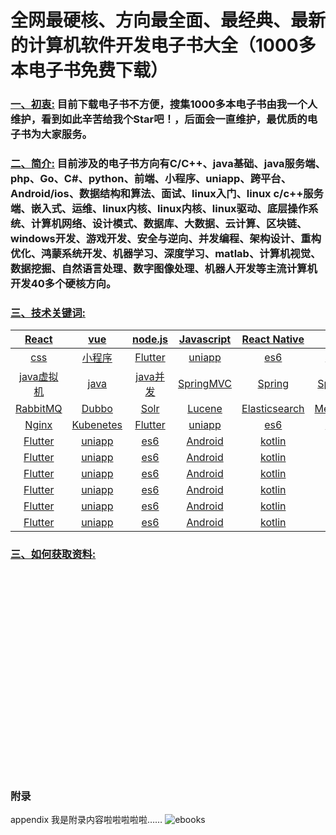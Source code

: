 # 全网最硬核、方向最全面、最经典、最新的计算机软件开发电子书大全（1000多本电子书免费下载）
### [一、初衷:](#fz) <a id="fz" > 目前下载电子书不方便，搜集1000多本电子书由我一个人维护，看到如此辛苦给我个**Star**吧！，后面会一直维护，最优质的电子书为大家服务。</a>

### [二、简介:](#jj) <a id="jj" > 目前涉及的电子书方向有C/C++、java基础、java服务端、php、Go、C#、python、前端、小程序、uniapp、跨平台、Android/ios、数据结构和算法、面试、linux入门、linux c/c++服务端、嵌入式、运维、linux内核、linux内核、linux驱动、底层操作系统、计算机网络、设计模式、数据库、大数据、云计算、区块链、windows开发、游戏开发、安全与逆向、并发编程、架构设计、重构优化、鸿蒙系统开发、机器学习、深度学习、matlab、计算机视觉、数据挖掘、自然语言处理、数字图像处理、机器人开发等主流计算机开发40多个硬核方向。</a>
### [三、技术关键词:](#jsgjc) <a id="jsgjc" ></a>

| [React](#jj) | [vue](#jj) | [node.js](#jj) | [Javascript](#jj) | [React Native](#jj) | [jQuery](#jj) | [AngularJs](#jj) | [html](#jj) | 
| :--: | :--: |:--: | :--: |:--: | :--: |:--: | :--: |
| [css](#jj) |[小程序](#jj)| [Flutter](#jj)  | [uniapp](#jj) |[es6](#jj) |[Android](#jj) |[kotlin](#jj) | [ios](#jj) | [swift](#jj) |[ios](#jj) |
| [java虚拟机](#jj)  |[java](#jj) | [java并发](#jj)| [SpringMVC](#jj) |[Spring](#jj) |[SpringBoot](#jj) |[Spring Cloud](#jj) |[Mybatis](#jj) |[Kafka](#jj) |[Docker](#jj) |
| [RabbitMQ](#jj) |[Dubbo](#jj) | [Solr](#jj)| [Lucene](#jj)  | [Elasticsearch](#jj) |[Memcached](#jj) |[Redis](#jj) |[MongoDB](#jj) |[Zookeeper](#jj) |[分布式](#jj) |
| [Nginx](#jj) |[Kubenetes](#jj) |[Flutter](#jj)  | [uniapp](#jj) |[es6](#jj) |[Android](#jj) |[kotlin](#jj) | [ios](#jj) | [swift](#jj) |[ios](#jj) |
| [Flutter](#jj)  | [uniapp](#jj) |[es6](#jj) |[Android](#jj) |[kotlin](#jj) | [ios](#jj) | [swift](#jj) |[ios](#jj) |[java](#jj) | [java并发](#jj)|
| [Flutter](#jj)  | [uniapp](#jj) |[es6](#jj) |[Android](#jj) |[kotlin](#jj) | [ios](#jj) | [swift](#jj) |[ios](#jj) |[java](#jj) | [java并发](#jj)|
| [Flutter](#jj)  | [uniapp](#jj) |[es6](#jj) |[Android](#jj) |[kotlin](#jj) | [ios](#jj) | [swift](#jj) |[ios](#jj) |[java](#jj) | [java并发](#jj)|
| [Flutter](#jj)  | [uniapp](#jj) |[es6](#jj) |[Android](#jj) |[kotlin](#jj) | [ios](#jj) | [swift](#jj) |[ios](#jj) |[java](#jj) | [java并发](#jj)|
| [Flutter](#jj)  | [uniapp](#jj) |[es6](#jj) |[Android](#jj) |[kotlin](#jj) | [ios](#jj) | [swift](#jj) |[ios](#jj) |[java](#jj) | [java并发](#jj)|
| [Flutter](#jj)  | [uniapp](#jj) |[es6](#jj) |[Android](#jj) |[kotlin](#jj) | [ios](#jj) | [swift](#jj) |[ios](#jj) |[java](#jj) | [java并发](#jj)|

### [三、如何获取资料:](#rhhqzl) <a id="rhhqzl" ></a>

 


<br><br><br><br><br><br><br><br><br><br><br><br><br><br><br><br><br><br><br>

### <a id="appendix" >附录</a>






 appendix
我是附录内容啦啦啦啦啦……
![ebooks](https://user-images.githubusercontent.com/14906970/143410747-c7663cba-4441-4561-bfe5-d57322aa2ebe.png)
